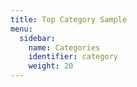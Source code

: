 ```yaml
---
title: Top Category Sample
menu:
  sidebar:
    name: Categories
    identifier: category
    weight: 20
---
```

